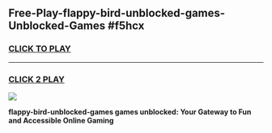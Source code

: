 
## Free-Play-flappy-bird-unblocked-games-Unblocked-Games #f5hcx
<h3>
<a href="https://news.freeplayer.one?title=flappy-bird-unblocked-games&ref=8M">CLICK TO PLAY</a></h3>
<hr>

<h3>
<a href="https://news.freeplayer.one?title=flappy-bird-unblocked-games&ref=8M">CLICK 2 PLAY</a>
  
</h3>

<a href="https://news.freeplayer.one?title=flappy-bird-unblocked-games&ref=8M"><img src="https://clearcache.store/games.png"></a>


**flappy-bird-unblocked-games games unblocked: Your Gateway to Fun and Accessible Online Gaming**
